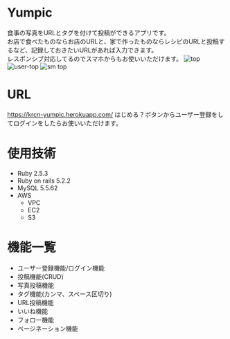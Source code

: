 # Yumpic
食事の写真をURLとタグを付けて投稿ができるアプリです。<br>
お店で食べたものならお店のURLと、家で作ったものならレシピのURLと投稿するなど、記録しておきたいURLがあれば入力できます。<br>
レスポンシブ対応してるのでスマホからもお使いいただけます。
![top](https://user-images.githubusercontent.com/67138609/115830131-d4d20180-a44a-11eb-9b3f-b6a8bd9db83c.png)
![user-top](https://user-images.githubusercontent.com/67138609/115835680-81af7d00-a451-11eb-9317-df52acf851e1.jpeg)
![sm top](https://user-images.githubusercontent.com/67138609/115835692-85db9a80-a451-11eb-9620-048c7400e3e7.jpeg)


# URL
https://krcn-yumpic.herokuapp.com/
はじめる？ボタンからユーザー登録をしてログインをしたらお使いいただけます。

# 使用技術
* Ruby 2.5.3
* Ruby on rails 5.2.2
* MySQL 5.5.62
* AWS
  * VPC
  * EC2
  * S3

# 機能一覧
* ユーザー登録機能/ログイン機能
* 投稿機能(CRUD)
 * 写真投稿機能
 * タグ機能(カンマ、スペース区切り)
 * URL投稿機能
* いいね機能
* フォロー機能
* ページネーション機能



